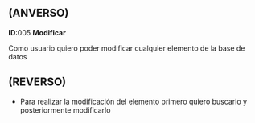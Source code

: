 ## (ANVERSO)

**ID**:005 **Modificar**

Como usuario quiero poder modificar cualquier elemento de la base de datos


## (REVERSO)

* Para realizar la modificación del elemento primero quiero buscarlo y posteriormente modificarlo

